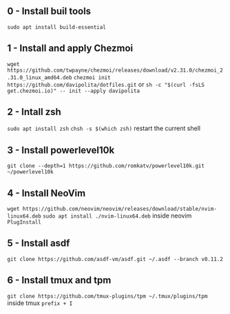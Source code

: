 ## 0 - Install buil tools
`sudo apt install build-essential`

## 1 - Install and apply Chezmoi
`wget https://github.com/twpayne/chezmoi/releases/download/v2.31.0/chezmoi_2.31.0_linux_amd64.deb`
`chezmoi init https://github.com/davipolita/dotfiles.git`
or 
`sh -c "$(curl -fsLS get.chezmoi.io)" -- init --apply davipolita`


## 2 - Intall zsh
`sudo apt install zsh`
`chsh -s $(which zsh)`
restart the current shell

## 3 - Install powerlevel10k
`git clone --depth=1 https://github.com/romkatv/powerlevel10k.git ~/powerlevel10k`


## 4 - Install NeoVim
`wget https://github.com/neovim/neovim/releases/download/stable/nvim-linux64.deb`
`sudo apt install ./nvim-linux64.deb`
 inside neovim
`PlugInstall`

## 5 - Install asdf
`git clone https://github.com/asdf-vm/asdf.git ~/.asdf --branch v0.11.2`

## 6 - Install tmux and tpm
`git clone https://github.com/tmux-plugins/tpm ~/.tmux/plugins/tpm`
inside tmux
`prefix + I`

